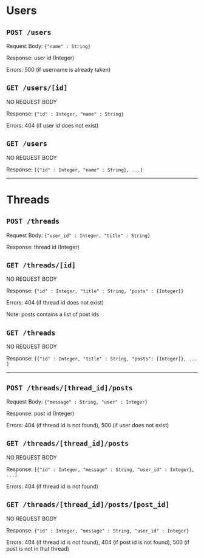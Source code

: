 # Users
## `POST /users`

Request Body: `{"name" : String}`

Response: user id (Integer)

Errors: 500 (if username is already taken)

## `GET /users/[id]`

NO REQUEST BODY

Response: `{"id" : Integer, "name" : String}`

Errors: 404 (if user id does not exist)

## `GET /users`

NO REQUEST BODY

Response: `[{"id" : Integer, "name" : String}, ...]`

---
# Threads
## `POST /threads`

Request Body: `{"user_id" : Integer, "title" : String}`

Response: thread id (Integer)

## `GET /threads/[id]`

NO REQUEST BODY

Response: `{"id" : Integer, "title" : String, "posts" : [Integer]}`

Errors: 404 (if thread id does not exist)

Note: posts contains a list of post ids

## `GET /threads`

NO REQUEST BODY

Response: `[{"id" : Integer, "title" : String, "posts": [Integer]}, ... ]`

---

## `POST /threads/[thread_id]/posts`

Request Body: `{"message" : String, "user" : Integer}`

Response: post id (Integer)

Errors: 404 (if thread id is not found), 500 (if user does not exist)

## `GET /threads/[thread_id]/posts`

NO REQUEST BODY

Response: `[{"id" : Integer, "message" : String, "user_id" : Integer}, ...]`

Errors: 404 (if thread id is not found)

## `GET /threads/[thread_id]/posts/[post_id]`

NO REQUEST BODY

Response: `{"id" : Integer, "message" : String, "user_id" : Integer}`

Errors: 404 (if thread id is not found), 404 (if post id is not found), 500 (if post is not in that thread)